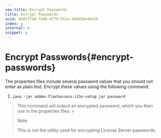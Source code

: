 ```yaml
---
seo-title: Encrypt Passwords
title: Encrypt Passwords
uuid: 94dc7fe9-fe40-4779-912a-d84b58e4ee36
index: y
internal: n
snippet: y
---
```


# Encrypt Passwords{#encrypt-passwords}

The properties files include several password values that you should not enter as plain text. Encrypt these values using the following command: 

1. `java -jar adobe-flashaccess-i15n-setup.jar password`
>This command will output an encrypted password, which you then use in the properties files. >
>>[!NOTE]
>>
>>This is not the utility used for encrypting License Server passwords. 
>

